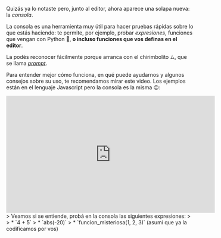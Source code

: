 Quizás ya lo notaste pero, junto al editor, ahora aparece una solapa nueva: la _consola_.

La consola es una herramienta muy útil para hacer pruebas rápidas sobre lo que estás haciendo: te permite, por ejemplo, probar _expresiones_, funciones que vengan con Python :snake:, **o incluso funciones que vos definas en el editor**.

La podés reconocer fácilmente porque arranca con el chirimbolito `ム`, que se llama _[prompt](https://es.wikipedia.org/wiki/Prompt)_.


Para entender mejor cómo funciona, en qué puede ayudarnos y algunos consejos sobre su uso, te recomendamos mirar este video. Los ejemplos están en el lenguaje Javascript pero la consola es la misma :wink::

<iframe width="560" height="315" src="https://www.youtube.com/embed/X8_vRm695B8?ecver=1" frameborder="0" allow="autoplay; encrypted-media" allowfullscreen></iframe>
> Veamos si se entiende, probá en la consola las siguientes expresiones:
>
>   * `4 + 5`
>   * `abs(-20)`
>   * `funcion_misteriosa(1, 2, 3)` (asumí que ya la codificamos por vos)


